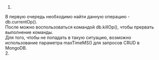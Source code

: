1.
В первую очередь необходимо найти данную операцию - db.currentOp().  
После можно воспользоваться командой db.killOp(), чтобы прервать выполнение команды.  
Для того, чтобы не попадать в такую ситуацию, возможно использование параметра maxTimeMS() для запросов CRUD в MongoDB.  
2.
